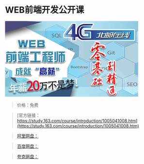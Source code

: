 # WEB前端开发公开课

![img](../../../assets/study163/free/720eebe9-3890-4300-a809-9a3863629108.jpg)

> 价格：免费

> [官方链接：https://study.163.com/course/introduction/1005041008.htm](https://study.163.com/course/introduction/1005041008.htm)

> [阿里网盘：]()

> [百度网盘：]()

> [夸克网盘：]()
